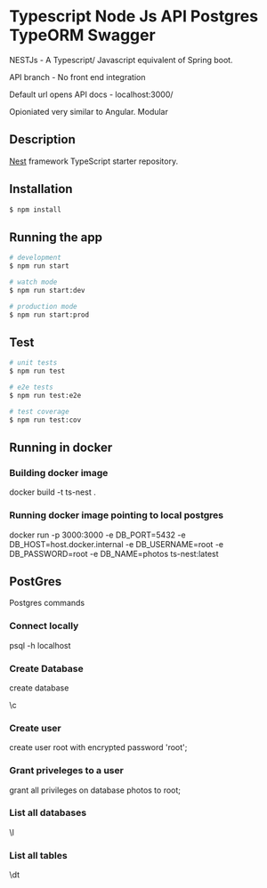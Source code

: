 [travis-image]: https://api.travis-ci.org/nestjs/nest.svg?branch=master
[travis-url]: https://travis-ci.org/nestjs/nest
[linux-image]: https://img.shields.io/travis/nestjs/nest/master.svg?label=linux
[linux-url]: https://travis-ci.org/nestjs/nest

# Typescript Node Js API Postgres TypeORM Swagger

NESTJs - A Typescript/ Javascript equivalent of Spring boot.

API branch - No front end integration

Default url opens API docs - localhost:3000/

Opioniated very similar to Angular. Modular

## Description

[Nest](https://github.com/nestjs/nest) framework TypeScript starter repository.

## Installation

```bash
$ npm install
```

## Running the app

```bash
# development
$ npm run start

# watch mode
$ npm run start:dev

# production mode
$ npm run start:prod
```

## Test

```bash
# unit tests
$ npm run test

# e2e tests
$ npm run test:e2e

# test coverage
$ npm run test:cov
```

## Running in docker

### Building docker image

docker build -t ts-nest .

### Running docker image pointing to local postgres

docker run -p 3000:3000 -e DB_PORT=5432 -e DB_HOST=host.docker.internal -e DB_USERNAME=root -e DB_PASSWORD=root -e DB_NAME=photos ts-nest:latest

## PostGres

Postgres commands

### Connect locally

psql -h localhost

### Create Database

create database <dbName>

\c <dbName>

### Create user

create user root with encrypted password 'root';

### Grant priveleges to a user

grant all privileges on database photos to root;

### List all databases

\l

### List all tables

\dt

